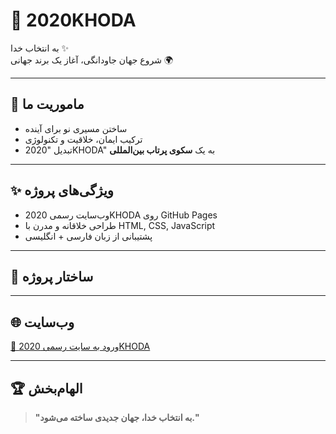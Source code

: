 # 👑 2020KHODA  

به انتخاب خدا ✨  
شروع جهان جاودانگی، آغاز یک برند جهانی 🌍  

---

## 🚀 ماموریت ما  
- ساختن مسیری نو برای آینده  
- ترکیب ایمان، خلاقیت و تکنولوژی  
- تبدیل "2020KHODA" به یک **سکوی پرتاب بین‌المللی**  

---

## ✨ ویژگی‌های پروژه  
- وب‌سایت رسمی 2020KHODA روی GitHub Pages  
- طراحی خلاقانه و مدرن با HTML, CSS, JavaScript  
- پشتیبانی از زبان فارسی + انگلیسی  

---

## 📂 ساختار پروژه
---

## 🌐 وب‌سایت
[🔗 ورود به سایت رسمی 2020KHODA](https://2020khoda.github.io/2020khoda/)

---

## 🏆 الهام‌بخش
> **"به انتخاب خدا، جهان جدیدی ساخته می‌شود."**
